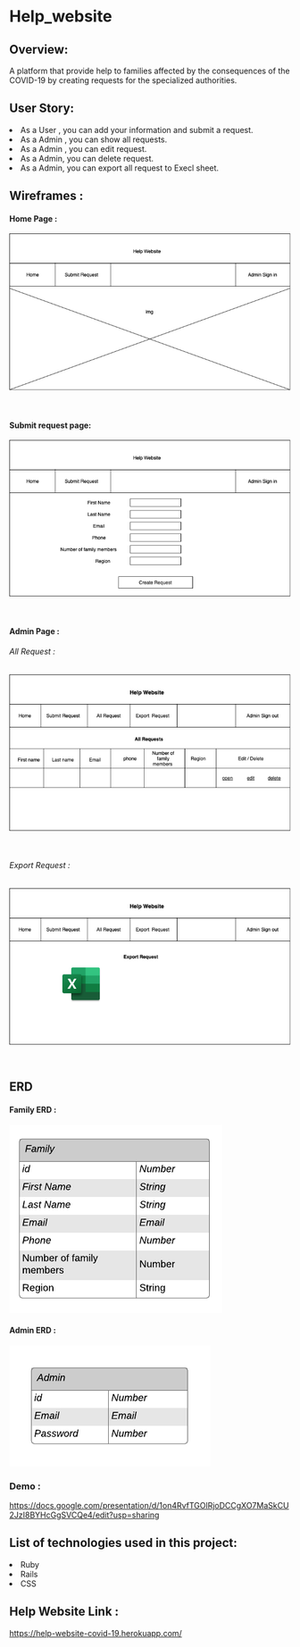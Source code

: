 # Help_website

## Overview:

A platform that provide help to families affected by the consequences of the COVID-19  by creating requests for the specialized authorities.

## User Story:
<li>As a User , you can add your information and submit a request.

<li>As a Admin , you can show all requests.
<li>As a Admin , you can edit request. 
<li>As a Admin, you can delete request.
<li>As a Admin, you can export all request to Execl sheet.

## Wireframes :

#### Home Page :

![home_page](help_website/imgs/home_page.png)

<br>

#### Submit request page:
![home_page](help_website/imgs/submit_requist_page.png)

<br>

#### Admin Page :

###### All Request :
![all_request_page](help_website/imgs/all_request_page.png)

<br>

###### Export Request :
![accepted_request_page](help_website/imgs/export.png)

<br>

## ERD 

#### Family ERD :
![family_page](help_website/imgs/family_erd.png)

#### Admin ERD :
![admin_page](help_website/imgs/admin_erd.png)

### Demo :
https://docs.google.com/presentation/d/1on4RvfTGOlRjoDCCgXO7MaSkCU2JzI8BYHcGgSVCQe4/edit?usp=sharing

## List of technologies used in this project:

<li>Ruby
<li>Rails
<li>CSS

## Help Website Link :
https://help-website-covid-19.herokuapp.com/
